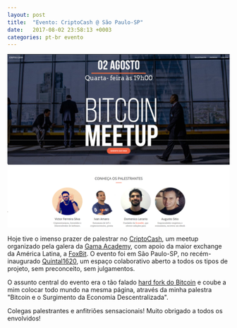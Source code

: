 ```yaml
---
layout: post
title:  "Evento: CriptoCash @ São Paulo-SP"
date:   2017-08-02 23:58:13 +0003
categories: pt-br evento
---
```

![criptocash](/assets/img/criptocash.png)

Hoje tive o imenso prazer de palestrar no [CriptoCash](http://cripto.cash), um meetup 
organizado pela galera da [Gama Academy](http://gama.academy), com apoio da maior 
exchange da América Latina, a [FoxBit](https://www.foxbit.com.br).
O evento foi em São Paulo-SP, no recém-inaugurado [Quintal1620](https://www.quintal1620.com/), 
um espaço colaborativo aberto a todos os tipos de projeto, sem preconceito, sem julgamentos.

O assunto central do evento era o tão falado [hard fork do Bitcoin](https://bitcoin.org/en/glossary/hard-fork) e coube a mim colocar todo mundo na mesma página, através da minha palestra "Bitcoin e o Surgimento da Economia Descentralizada".

Colegas palestrantes e anfitriões sensacionais! Muito obrigado a todos os envolvidos!


